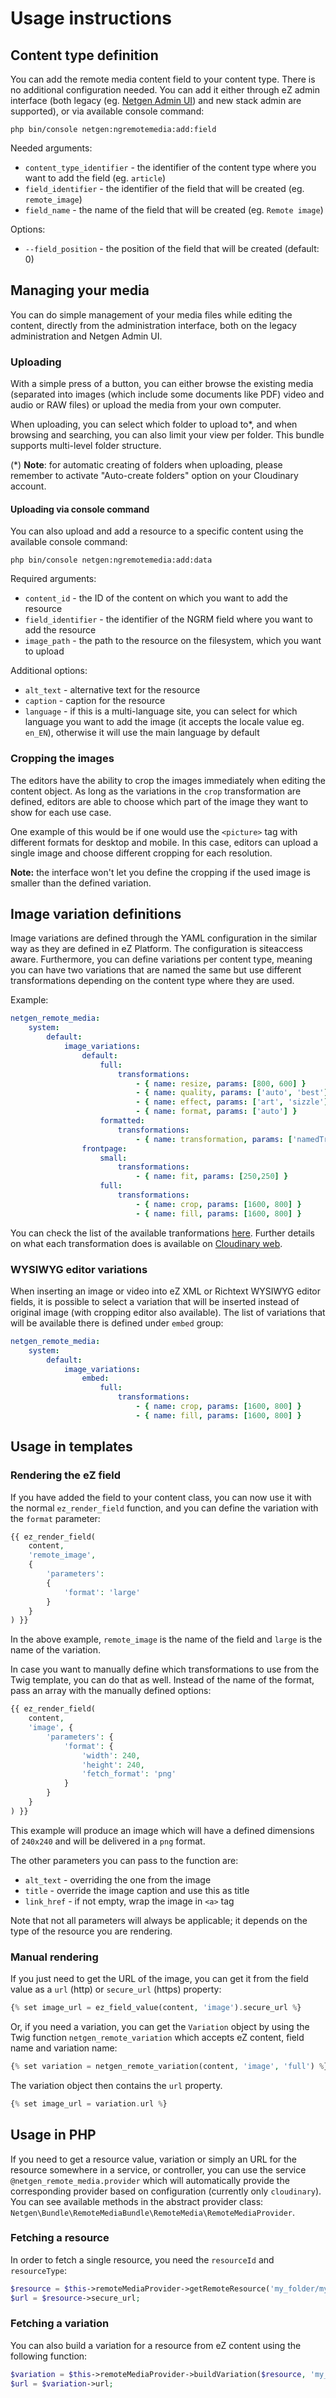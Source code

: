 # Usage instructions

## Content type definition

You can add the remote media content field to your content type. There is no additional configuration needed. You can add it either through eZ admin interface (both legacy (eg. [Netgen Admin UI](https://github.com/netgen/NetgenAdminUIBundle)) and new stack admin are supported), or via available console command:

```
php bin/console netgen:ngremotemedia:add:field
```

Needed arguments:

* `content_type_identifier` - the identifier of the content type where you want to add the field (eg. `article`)
* `field_identifier` - the identifier of the field that will be created (eg. `remote_image`)
* `field_name` - the name of the field that will be created (eg. `Remote image`)

Options:

* `--field_position` - the position of the field that will be created (default: 0)

## Managing your media

You can do simple management of your media files while editing the content, directly from the administration interface, both on the legacy administration and Netgen Admin UI. 

### Uploading

With a simple press of a button, you can either browse the existing media (separated into images (which include some documents like PDF) video and audio or RAW files) or upload the media from your own computer.

When uploading, you can select which folder to upload to*, and when browsing and searching, you can also limit your view per folder. This bundle supports multi-level folder structure.

(*) **Note**: for automatic creating of folders when uploading, please remember to activate "Auto-create folders" option on your Cloudinary account.

#### Uploading via console command

You can also upload and add a resource to a specific content using the available console command:

```
php bin/console netgen:ngremotemedia:add:data
```

Required arguments:

* `content_id` - the ID of the content on which you want to add the resource
* `field_identifier` - the identifier of the NGRM field where you want to add the resource
* `image_path` - the path to the resource on the filesystem, which you want to upload

Additional options:

* `alt_text` - alternative text for the resource
* `caption` - caption for the resource
* `language` - if this is a multi-language site, you can select for which language you want to add the image (it accepts the locale value eg. `en_EN`), otherwise it will use the main language by default

### Cropping the images

The editors have the ability to crop the images immediately when editing the content object. As long as the variations in the `crop` transformation are defined, editors are able to choose which part of the image they want to show for each use case.

One example of this would be if one would use the `<picture>` tag with different formats for desktop and mobile. In this case, editors can upload a single image and choose different cropping for each resolution.

**Note:** the interface won't let you define the cropping if the used image is smaller than the defined variation.

## Image variation definitions

Image variations are defined through the YAML configuration in the similar way as they are defined in eZ Platform. The configuration is siteaccess aware. Furthermore, you can define variations per content type, meaning you can have two variations that are named the same but use different transformations depending on the content type where they are used.

Example:

```yaml
netgen_remote_media:
    system:
        default:
            image_variations:
                default:
                    full:
                        transformations:
                            - { name: resize, params: [800, 600] }
                            - { name: quality, params: ['auto', 'best'] }
                            - { name: effect, params: ['art', 'sizzle'] }
                            - { name: format, params: ['auto'] }
                    formatted:
                        transformations:
                            - { name: transformation, params: ['namedTransformation'] }
                frontpage:
                    small:
                        transformations:
                            - { name: fit, params: [250,250] }
                    full:
                        transformations:
                            - { name: crop, params: [1600, 800] }
                            - { name: fill, params: [1600, 800] }
```
You can check the list of the available tranformations [here](Resources/docs/Transfromations.md). Further details on what each transformation does is available on [Cloudinary web](http://cloudinary.com/documentation/image_transformations).

### WYSIWYG editor variations

When inserting an image or video into eZ XML or Richtext WYSIWYG editor fields, it is possible to select a variation that will be inserted instead of original image (with cropping editor also available). The list of variations that will be available there is defined under `embed` group:

```yaml
netgen_remote_media:
    system:
        default:
            image_variations:
                embed:
                    full:
                        transformations:
                            - { name: crop, params: [1600, 800] }
                            - { name: fill, params: [1600, 800] }
```

## Usage in templates

### Rendering the eZ field

If you have added the field to your content class, you can now use it with the normal `ez_render_field` function, and you can define the variation with the `format` parameter:

```php
{{ ez_render_field(
    content,
    'remote_image',
    {
        'parameters':
        {
            'format': 'large'
        }
    }
) }}
```

In the above example, `remote_image` is the name of the field and `large` is the name of the variation.

In case you want to manually define which transformations to use from the Twig template, you can do that as well. Instead of the name of the format, pass an array with the manually defined options:

```php
{{ ez_render_field(
    content,
    'image', {
        'parameters': {
            'format': {
                'width': 240,
                'height': 240,
                'fetch_format': 'png'
            }
        }
    }
) }}
```

This example will produce an image which will have a defined dimensions of `240x240` and will be delivered in a `png` format.

The other parameters you can pass to the function are:
* `alt_text` - overriding the one from the image
* `title` - override the image caption and use this as title
* `link_href` - if not empty, wrap the image in `<a>` tag

Note that not all parameters will always be applicable; it depends on the type of the resource you are rendering.

### Manual rendering

If you just need to get the URL of the image, you can get it from the field value as a `url` (http) or `secure_url` (https) property:

```php
{% set image_url = ez_field_value(content, 'image').secure_url %}
```
 
Or, if you need a variation, you can get the `Variation` object by using the Twig function `netgen_remote_variation` which accepts eZ content, field name and variation name:

```php
{% set variation = netgen_remote_variation(content, 'image', 'full') %}
```

The variation object then contains the `url` property.

```php
{% set image_url = variation.url %}
```

## Usage in PHP

If you need to get a resource value, variation or simply an URL for the resource somewhere in a service, or controller, you can use the service `@netgen_remote_media.provider` which will automatically provide the corresponding provider based on configuration (currently only `cloudinary`). You can see available methods in the abstract provider class: `Netgen\Bundle\RemoteMediaBundle\RemoteMedia\RemoteMediaProvider`.

### Fetching a resource

In order to fetch a single resource, you need the `resourceId` and `resourceType`:

```php
$resource = $this->remoteMediaProvider->getRemoteResource('my_folder/my_image.jpg', 'image');
$url = $resource->secure_url;
```

### Fetching a variation

You can also build a variation for a resource from eZ content using the following function:

```php
$variation = $this->remoteMediaProvider->buildVariation($resource, 'my_content_type', 'my_variation');
$url = $variation->url;
```
